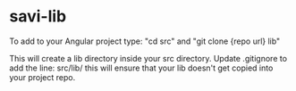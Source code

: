 # savi-lib

To add to your Angular project type:
"cd src" and
"git clone {repo url} lib"


This will create a lib directory inside your src directory. 
Update .gitignore to add the line:   src/lib/  this will ensure that your lib doesn't get copied into your project repo.

